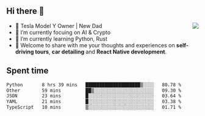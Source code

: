 ## Hi there 👋
<img align="right" src="https://github-readme-stats.vercel.app/api?username=ljunb&show_icons=true&icon_color=CE1D2D&text_color=718096&bg_color=00000000&hide_title=true&hide_border=true" />

- 🚗 Tesla Model Y Owner | New Dad
- 🔭 I’m currently focuing on AI & Crypto
- 🌱 I’m currently learning Python, Rust
- 💬 Welcome to share with me your thoughts and experiences on **self-driving tours**, **car detailing** and **React Native development**.




## Spent time
<!--START_SECTION:waka-->

```txt
Python       8 hrs 39 mins   ████████████████████▒░░░░   80.78 %
Other        59 mins         ██▒░░░░░░░░░░░░░░░░░░░░░░   09.30 %
JSON         23 mins         █░░░░░░░░░░░░░░░░░░░░░░░░   03.64 %
YAML         21 mins         █░░░░░░░░░░░░░░░░░░░░░░░░   03.38 %
TypeScript   10 mins         ▒░░░░░░░░░░░░░░░░░░░░░░░░   01.71 %
```

<!--END_SECTION:waka-->
